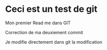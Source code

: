 # Ceci est un test de git

Mon premier Read me dans GIT

Correction de ma deuxiement commit

Je modifie directement dans git la modification
